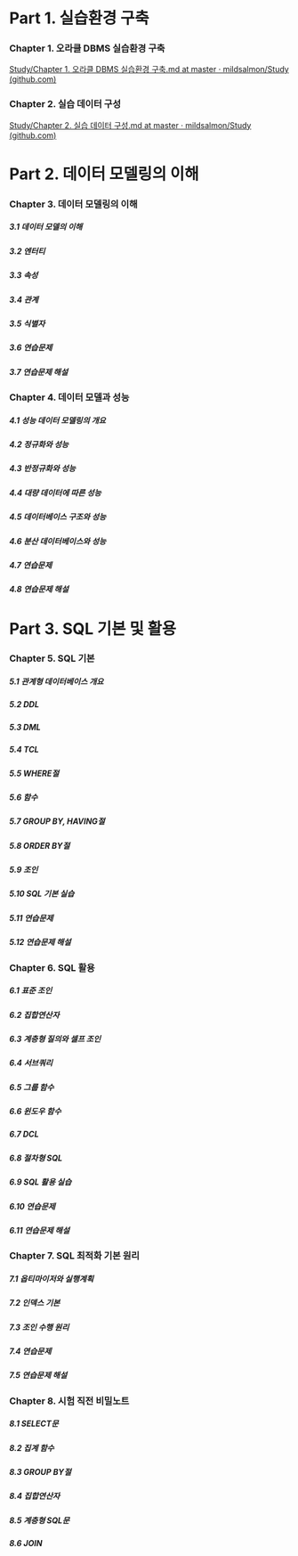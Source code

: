 # Part 1. 실습환경 구축

### Chapter 1. 오라클 DBMS 실습환경 구축

[Study/Chapter 1. 오라클 DBMS 실습환경 구축.md at master · mildsalmon/Study (github.com)](https://github.com/mildsalmon/Study/blob/master/Database/%EC%9D%B4%EA%B2%BD%EC%98%A4%EC%9D%98%20SQL%2BSQLD%20%EB%B9%84%EB%B0%80%EB%85%B8%ED%8A%B8/Part%201/Chapter%201.%20%EC%98%A4%EB%9D%BC%ED%81%B4%20DBMS%20%EC%8B%A4%EC%8A%B5%ED%99%98%EA%B2%BD%20%EA%B5%AC%EC%B6%95.md)

### Chapter 2. 실습 데이터 구성 

[Study/Chapter 2. 실습 데이터 구성.md at master · mildsalmon/Study (github.com)](https://github.com/mildsalmon/Study/blob/master/Database/%EC%9D%B4%EA%B2%BD%EC%98%A4%EC%9D%98%20SQL%2BSQLD%20%EB%B9%84%EB%B0%80%EB%85%B8%ED%8A%B8/Part%201/Chapter%202.%20%EC%8B%A4%EC%8A%B5%20%EB%8D%B0%EC%9D%B4%ED%84%B0%20%EA%B5%AC%EC%84%B1.md)

# Part 2. 데이터 모델링의 이해

 

### Chapter 3. 데이터 모델링의 이해 

##### 3.1 데이터 모델의 이해 

##### 3.2 엔터티 

##### 3.3 속성 

##### 3.4 관계 

##### 3.5 식별자 

##### 3.6 연습문제 

##### 3.7 연습문제 해설

 

### Chapter 4. 데이터 모델과 성능 

##### 4.1 성능 데이터 모델링의 개요 

##### 4.2 정규화와 성능 

##### 4.3 반정규화와 성능 

##### 4.4 대량 데이터에 따른 성능 

##### 4.5 데이터베이스 구조와 성능 

##### 4.6 분산 데이터베이스와 성능 

##### 4.7 연습문제 

##### 4.8 연습문제 해설 

 

 

# Part 3. SQL 기본 및 활용

 

### Chapter 5. SQL 기본 

##### 5.1 관계형 데이터베이스 개요 

##### 5.2 DDL 

##### 5.3 DML 

##### 5.4 TCL 

##### 5.5 WHERE절 

##### 5.6 함수 

##### 5.7 GROUP BY, HAVING절 

##### 5.8 ORDER BY절 

##### 5.9 조인 

##### 5.10 SQL 기본 실습 

##### 5.11 연습문제 

##### 5.12 연습문제 해설 



### Chapter 6. SQL 활용 

##### 6.1 표준 조인

##### 6.2 집합연산자 

##### 6.3 계층형 질의와 셀프 조인 

##### 6.4 서브쿼리 

##### 6.5 그룹 함수 

##### 6.6 윈도우 함수 

##### 6.7 DCL

##### 6.8 절차형 SQL 

##### 6.9 SQL 활용 실습 

##### 6.10 연습문제 

##### 6.11 연습문제 해설 

 

### Chapter 7. SQL 최적화 기본 원리 

##### 7.1 옵티마이저와 실행계획 

##### 7.2 인덱스 기본 

##### 7.3 조인 수행 원리 

##### 7.4 연습문제 

##### 7.5 연습문제 해설 

 

### Chapter 8. 시험 직전 비밀노트 

##### 8.1 SELECT문 

##### 8.2 집계 함수 

##### 8.3 GROUP BY절 

##### 8.4 집합연산자 

##### 8.5 계층형 SQL문 

##### 8.6 JOIN 
